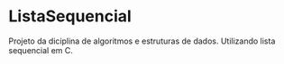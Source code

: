 # ListaSequencial
 Projeto da diciplina de algoritmos e estruturas de dados.  Utilizando lista sequencial em C. 
